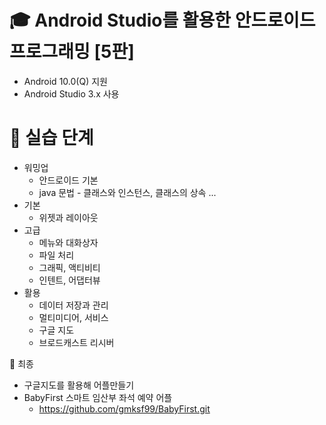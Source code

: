 # :mortar_board: Android Studio를 활용한 안드로이드 프로그래밍 [5판]
* Android 10.0(Q) 지원
* Android Studio 3.x 사용

# :iphone: 실습 단계
* 워밍업
	* 안드로이드 기본
	* java 문법 - 클래스와 인스턴스, 클래스의 상속 ...
* 기본
	* 위젯과 레이아웃
* 고급
	* 메뉴와 대화상자 
	* 파일 처리
	* 그래픽, 액티비티
	* 인텐트, 어댑터뷰
* 활용
	* 데이터 저장과 관리
	* 멀티미디어, 서비스
	* 구글 지도
	* 브로드캐스트 리시버
	
:mag_right: 최종  
* 구글지도를 활용해 어플만들기 
* BabyFirst 스마트 임산부 좌석 예약 어플
	* https://github.com/gmksf99/BabyFirst.git
